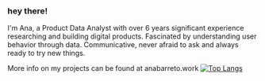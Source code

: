 
<!--
**barretoana/barretoana** is a ✨ _special_ ✨ repository because its `README.md` (this file) appears on your GitHub profile.

Here are some ideas to get you started:

- 🔭 I’m currently working on ...
- 🌱 I’m currently learning ...
- 👯 I’m looking to collaborate on ...
- 🤔 I’m looking for help with ...
- 💬 Ask me about ...
- 📫 How to reach me: ...
- 😄 Pronouns: ...
- ⚡ Fun fact: ...
-->

### hey there! 

I'm Ana, a Product Data Analyst with over 6 years significant experience researching and building digital products. Fascinated by understanding user behavior through data. Communicative, never afraid to ask and always ready to try new things.

More info on my projects can be found at anabarreto.work
[![Top Langs](https://github-readme-stats.vercel.app/api/top-langs/?username=barretoana&layout=compact)](https://github.com/barretoana?tab=repositories)
